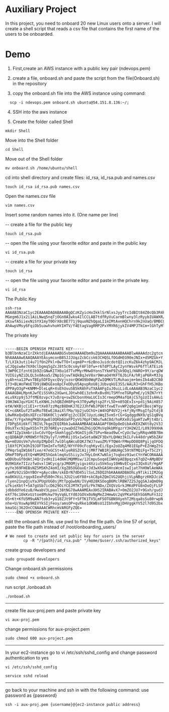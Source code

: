 
# Auxiliary Project 


In this project, you need to onboard 20 new Linux users onto a server. 
I will create a shell script that reads a csv file that contains the first name of the users to be onboarded.

# Demo


1. First,create an AWS instance with a public key pair (ndevops.pem)

2. create a file, onboard.sh and paste the script from the file(Onboard.sh) in the repository

3. copy the onboard.sh file into the AWS instance using command:
```
  scp -i ndevops.pem onboard.sh ubuntu@54.151.8.136:~/;
```

4. SSH into the aws instance

5. Create the folder called Shell

```
mkdir Shell
```

Move into the Shell folder

```
cd Shell
```

Move out of the Shell folder

```
mv onboard.sh /home/ubuntu/shell
```
cd into shell directory and create files: id_rsa, id_rsa.pub and names.csv
```
touch id_rsa id_rsa.pub names.csv
```

Open the names.csv file

```
vim names.csv
```
Insert some random names into it. (One name per line)

-- create a file for the public key

```
touch id_rsa.pub
```

-- open the file using your favorite editor and paste in the public key

```
vi id_rsa.pub
```

-- create a file for your private key

```
touch id_rsa
```

-- open the file using your favorite editor and paste in the private key.

```
vi id_rsa
```

The Public Key


```
ssh-rsa AAAAB3NzaC1yc2EAAAADAQABAAABgQCzKZyicHxIkklSrNlxsJyyTrcIdBIt84Z0cQb3R4k0jH53kxkaT5hP8tfWTe62LXi7vV86fY+SX7TBNM76XGCbw/6vr
MGegm6J1x2i1AiLNwq5nqTjOGn0AIwku4IlCCLAB7tdfRyVuCarmBlwny3lzRyybIUAWXR/D6vpN09MsDILbKdhay+Q/p9OUBMSLPqXdY/QIh/Oe3rVv1lwY3AohNfq7V3tO88
zKswfA5iiexNiSYX1myT0OrX8cBE771j9quoNZhQgaLI1mIMtAvnHQChrn9k2nUaO/BMBCQGol5XzGv1ado7hgoVPoluIUD+FGNo/pH4zcmDLICH6drXY/C9MESnkMUPLFxBXKO/OitApY71vRao9n
AhAwpVMsy6FqiOb5uawhvhoHYIHTV/f4EtagVagRMP2PxYMYR6jykIV4MPJTkCm+lGhTyMlRu+qRQjdLn8AAtHf4aEV8dIkoGh088DI7eA/4o0wz4OV4upH5ewSFS+5IHmRECEW5Nc=

```


The private key

```

-----BEGIN OPENSSH PRIVATE KEY-----
b3BlbnNzaC1rZXktdjEAAAAABG5vbmUAAAAEbm9uZQAAAAAAAAABAAABlwAAAAdzc2gtcn
NhAAAAAwEAAQAAAYEAsymconB8SJJJUqzZcbCcsk63CHQSLfOGdHEG90eJNIx+d5MZGk+Y
T/LX1k3uti14u71fOn2Pkl+0wTTO+lxgm8P+r6zBnoJuidcdotQIizcKuZ6k4zhp9ACMJL
uCJQgiwAe7XX0clbgmq5gZcJ8t5c0csmyFAFl0fw+r6TdPTLAyC2ynYWsvkP6fTlATEiz6
l3WP0CIfznt61b9ZcGNwKITX6u1d7TvPMyrMHwOYonsTYkmF9Zsk9Dq1/HARO+9Y/arqDW
YUIGiyNZiDLQL5x0Aoa5/ZNp1GjvwTAQkBqJeV8xr9WnaO4YKFT6JbiFA/hRjaP6R+M3Jg
yyAh+na12PwvTBEp5DFDyxcQVyjvzorQKWO9b0WqPZwIQMKVTLMuhaojm+bmsIb4aB2CB0
1f3+BLWoFWoETD9j8WDGEeo8pCFeDDyU5ApvpRoU8jJUbvqkUI3S5/AALR3+GhFfHSJKBo
dPPAyO3gP+KNMM+DleLqR+XsEhUvuSB5kRAhFuTXAAAFgIuJ0uiLidLoAAAAB3NzaC1yc2
EAAAGBALMpnKJwfEiSSVKs2XGwnLJOtwh0Ei3zhnRxBvdHiTSMfneTGRpPmE/y19ZN7rYt
eLu9Xzp9j5JftME0zvpcYJvD/q+swZ6CbonXHaLUCIs3CrmepOM4afQAjCS7giUIIsAHu1
19HJW4JquYGXCfLeXNHLJshQBZdH8Pq+k3T0ywMgtsp2FrL5D+n05QExIs+pd1j9AiH857
etW/WXBjcCiE1+rtXe07zzMqzB8DmKJ7E2JJhfWbJPQ6tfxwETvvWP2q6g1mFCBosjWYgy
0C+cdAKGuf2TadRo78EwEJAaiXlfMa/Vp2juGChU+iW4hQP4UY2j+kfjNyYMsgIfp2tdj8
L0wRKeQxQ8sXEFco786K0CljvW9Fqj2cCEDClUyzLoWqI5vm5rCG+GgdggdNX9/gS1qBVq
BEw/Y/FgxhHqPKQhXgw8lOQKb6UaFPIyVG76pFCN0ufwAC0d/hoRXx0iSgaHTzwMjt4D/i
jTDPg5Xi6kfl7BIVL7kgeZEQIRbk1wAAAAMBAAEAAAGAPf8KOpOeDibAxKEXZWXt8y2V3J
D9sXTxc92gwXS5n7t2D76REy+zzwaDdZ7mGZhGjQCMsVq9kbMYgzrY3H2W2I/L09J99XHA
+mW71Zp1kmbriSvCdvYQg+SkmhlggZv9GmISjdk7SPu+Nead9wC+CyUc5wjyRRqvW0B7Bm
qjQDBAQP/KM8W5Yf0Z9ylyT/nMhRijOSx1wSeta8WZF3DxYLQHWz3kILFvk48dryW5bZAV
Nw+mEUUsVm7yhnXpIMpDdl7wlDlqAWcuEQKJ7WJ7swuZM/FTQW4rFMmpDO8Q8PgijqOFDQ
jl8XfCPCkOhI9JOFTbmImTxfbRZ/NYYF09cFcqhKyvEi/Egx2oUZq4M81EGpP+EZnWgZtG
/PHqrSqIW166fixe/47eGCSt+AlyeR8SZCA1jjMRf7WB1RjANUHgC59tNTMQiFg+T5c2Yj
ORmPT0PpzEtQ+WMSMI5hGoklmqXuS5iiyJx7HyLOnK7wNloj7oqboz91wcCYnYWCORAAAA
wQDUbuGf0dAtJ4Qr2vdHiIi4dHAlMQMMsw/12CmpuSoqeEIWHVpAEBpqzx67qDZ+AMpBDV
BU9KbXe7IIzzfwUvxl1WCycg/pJM0OMjyigvz4XziuSVmSuy10HNvECvpxI3Qx8iF/HgAP
eyYe369FHEBsNZ5M5KhZ4oHI/XgZB5OGOaxErJd3wXhGASHnsWcmIswIjat7hH9WlAeWAk
/aeMz92iSDnYBOr+gAycsBm/skEDrN7dD45ilSvLZ6DQ2hbKAAAADBAOhLy9Tiki1IM2Gg
ma8KkUiLrqqx8IexPd580n7KsL32U2iu6Y88+skC8pkZQmIVG2UQhjiVLpNBgrzKKDJciK
/lyen21npQjuYaJPUgVUG0sjMtTpgGwbN/IVyHO28KSOogB6MclRBW7Z2SJggSAJaQmO9g
u7kieXbtf+5A7gUSb7icD629OiYCEJMTKTpVS/Pk7NDx/ZXQVzGrkJMKdPFU8nDoOjFLSP
jdbbddYe6zuB/HwabV3Lpaxl38tNG78wAAAMEAxXHS2IRABAvX7+OmZO2JU7+9Gxh/gudJ
eXf76c10kKvUztoe8Mskw79yVq6LtYd0JGOVx0oNgMeZJHmwUc2qVPKaFGEhSG6MuFn3J2
O5+Kt+KfU5M9uAN7tob3+yG18ZJt9FY+5FTK1TV5LmF5OTGBN9XyehT2Miqa8sSu80rwpN
nhe+U/XswAp9KEVYkSIjFeoy/amsOP+qvRke1dKWBsU12IbhnMgjDHVggkYV52l7d9S2bx
kmaSGj362OnCCNAAAACWRhcmVARGFyZQE=
-----END OPENSSH PRIVATE KEY-----

```

edit the onboard.sh file. use pwd to find the file path. On line 57 of script, paste the file path instead of /root/onboarding_users/
```
# We need to create and set public key for users in the server
        cp -R "/{path}/id_rsa.pub" "/home/$user/.ssh/authorized_keys"
```

create group developers and 

```
sudo groupadd developers
```

Change onboard.sh permissions

```
sudo chmod +x onboard.sh
```

run script ./onboad.sh

```
./onboad.sh
```

------------

create file aux-proj.pem and paste private key 
```
vi aux-proj.pem
```

change permissions for aux-project.pem

```
sudo chmod 600 aux-project.pem
```

--------------------

In your ec2-instance go to vi /etc/ssh/sshd_config and change password authentication to yes 

```
vi /etc/ssh/sshd_config
```
```
service sshd reload
```
------------------
go back to your machine and ssh in with the following command:
use password as {password}
```
ssh -i aux-proj.pem {username}@{ec2-instance public address}

```
